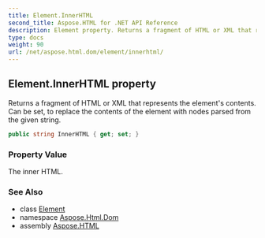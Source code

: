 ```yaml
---
title: Element.InnerHTML
second_title: Aspose.HTML for .NET API Reference
description: Element property. Returns a fragment of HTML or XML that represents the elements contents. Can be set to replace the contents of the element with nodes parsed from the given string
type: docs
weight: 90
url: /net/aspose.html.dom/element/innerhtml/
---
```

## Element.InnerHTML property

Returns a fragment of HTML or XML that represents the element's contents. Can be set, to replace the contents of the element with nodes parsed from the given string.

```csharp
public string InnerHTML { get; set; }
```

### Property Value

The inner HTML.

### See Also

* class [Element](../)
* namespace [Aspose.Html.Dom](../../element/)
* assembly [Aspose.HTML](../../../)
